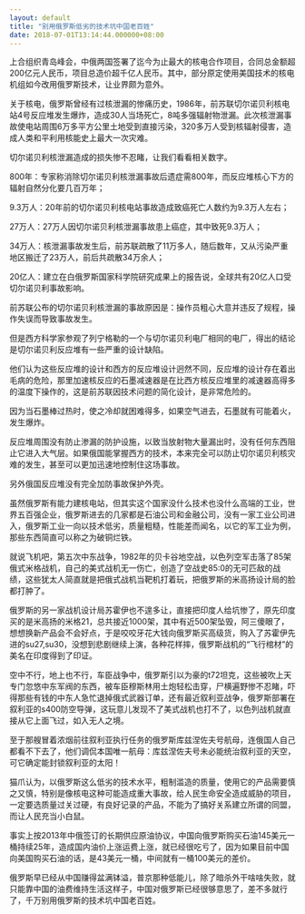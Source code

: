 ```yaml
---
layout: default
title: "别用俄罗斯低劣的技术坑中国老百姓"
date: 2018-07-01T13:14:44.000000+08:00
---
```


上合组织青岛峰会，中俄两国签署了迄今为止最大的核电合作项目，合同总金额超200亿元人民币，项目总造价超千亿人民币。其中，部分原定使用美国技术的核电机组如今改用俄罗斯技术，让业界颇为意外。

关于核电，俄罗斯曾经有过核泄漏的惨痛历史，1986年，前苏联切尔诺贝利核电站4号反应堆发生爆炸，造成30人当场死亡，8吨多强辐射物泄漏。此次核泄漏事故使电站周围6万多平方公里土地受到直接污染，320多万人受到核辐射侵害，造成人类和平利用核能史上最大一次灾难。

切尔诺贝利核泄漏造成的损失惨不忍睹，让我们看看相关数字。

800年：专家称消除切尔诺贝利核泄漏事故后遗症需800年，而反应堆核心下方的辐射自然分化要几百万年；

9.3万人：20年前的切尔诺贝利核电站事故造成致癌死亡人数约为9.3万人左右；

27万人：27万人因切尔诺贝利核泄漏事故患上癌症，其中致死9.3万人；

34万人：核泄漏事故发生后，前苏联疏散了11万多人，随后数年，又从污染严重地区搬迁了23万人，前后共疏散34万余人；

20亿人：建立在白俄罗斯国家科学院研究成果上的报告说，全球共有20亿人口受切尔诺贝利事故影响。

前苏联公布的切尔诺贝利核泄漏的事故原因是：操作员粗心大意并违反了规程，操作失误而导致事故发生。

但是西方科学家参观了列宁格勒的一个与切尔诺贝利电厂相同的电厂，得出的结论是切尔诺贝利反应堆有一些严重的设计缺陷。

他们认为这些反应堆的设计和西方的反应堆设计迥然不同，反应堆的设计存在着出毛病的危险，那里加速核反应的石墨减速器是在比西方核反应堆里的减速器高得多的温度下操作的，这是前苏联因技术问题的简化设计，是非常危险的。

因为当石墨棒过热时，使之冷却就困难得多，如果空气进去，石墨就有可能着火，发生爆炸。

反应堆周围没有防止渗漏的防护设施，以致当放射物大量漏出时，没有任何东西阻止它进入大气层。如果俄国能掌握西方的技术，本来完全可以防止切尔诺贝利核灾难的发生，甚至可以更加迅速地控制住这场事故。

另外俄国反应堆没有完全加防事故保护外壳。

虽然俄罗斯有能力建核电站，但其实这个国家没什么技术也没什么高端的工业，世界五百强企业，俄罗斯进去的几家都是石油公司和金融公司，没有一家工业公司进入，俄罗斯工业一向以技术低劣，质量粗糙，性能差而闻名，以它的军工业为例，那些东西简直可以称之为破铜烂铁。

就说飞机吧，第五次中东战争，1982年的贝卡谷地空战，以色列空军击落了85架俄式米格战机，自己的美式战机无一伤亡，创造了空战史85:0的无可匹敌的战绩，这些犹太人简直就是把俄式战机当靶机打着玩，把俄罗斯的米高扬设计局的脸都打肿了。

俄罗斯的另一家战机设计局苏霍伊也不遑多让，直接把印度人给坑惨了，原先印度买的是米高扬的米格21，总共接近1000架，其中有近500架坠毁，阿三傻眼了，想想换新产品会不会好点，于是咬咬牙花大钱向俄罗斯买高级货，购入了苏霍伊先进的su27,su30，没想到悲剧继续上演，各种花样摔，俄罗斯战机的“飞行棺材”的美名在印度得到了印证。

空中不行，地上也不行，车臣战争中，俄罗斯引以为豪的t72坦克，这些被吹上天专门忽悠中东军阀的东西，被车臣穆斯林用土炮轻松击穿，尸横遍野惨不忍睹，吓得那些有钱的中东人急忙退掉俄式武器订单，还有最近叙利亚战争，俄罗斯部署在叙利亚的s400防空导弹，这玩意儿发现不了美式战机也打不了，以色列战机就直接从它上面飞过，如入无人之境。

至于那艘冒着浓烟前往叙利亚执行任务的俄罗斯库兹涅佐夫号航母，连俄国人自己都看不下去了，他们调侃本国唯一航母：库兹涅佐夫号未必能统治叙利亚的天空，可它确定能封锁叙利亚的太阳！

猫爪认为，以俄罗斯这么低劣的技术水平，粗制滥造的质量，使用它的产品需要慎之又慎，特别是像核电这种可能造成重大事故，给人民生命安全造成威胁的项目，一定要选质量过关过硬，有良好记录的产品，不能为了搞好关系建立所谓的同盟，而让人民充当小白鼠。

事实上按2013年中俄签订的长期供应原油协议，中国向俄罗斯购买石油145美元一桶持续25年，造成国内油价上涨运费上涨，就已经很吃亏了，因为如果目前中国向美国购买石油的话，是43美元一桶，中间就有一桶100美元的差价。

俄罗斯早已经从中国赚得盆满钵溢，普京那种低能儿，除了暗杀外干啥啥失败，就只能靠中国的油费维持生活这样子，中国对俄罗斯已经很够意思了，差不多就行了，千万别用俄罗斯的技术坑中国老百姓。

